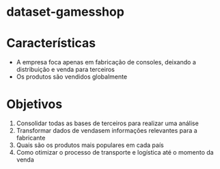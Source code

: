 # dataset-gamesshop
# Características
* A empresa foca apenas em fabricação de consoles, deixando a distribuição e venda para terceiros
* Os produtos são vendidos globalmente

# Objetivos
1. Consolidar todas as bases de terceiros para realizar uma análise
2. Transformar dados de vendasem informações relevantes para a fabricante
3. Quais são os produtos mais populares em cada país
4. Como otimizar o processo de transporte e logística até o momento da venda
